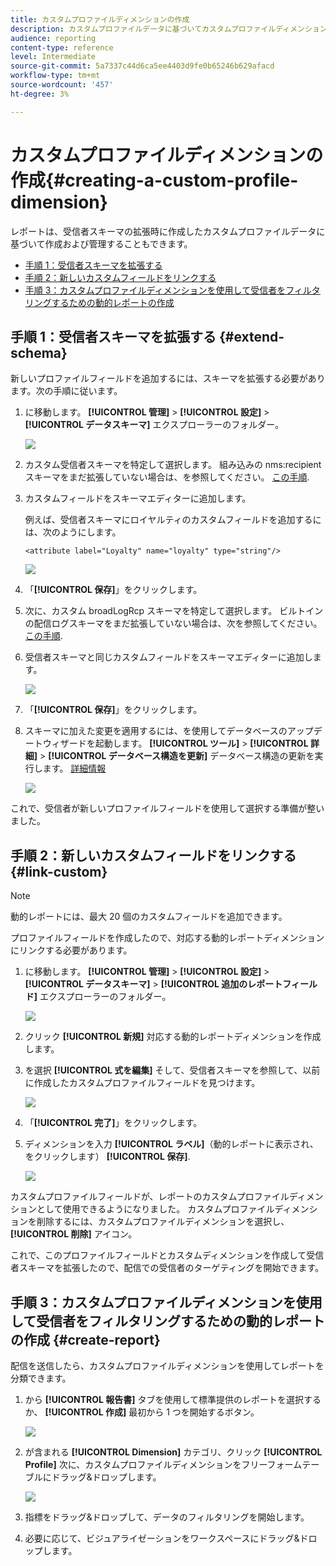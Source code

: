 ```yaml
---
title: カスタムプロファイルディメンションの作成
description: カスタムプロファイルデータに基づいてカスタムプロファイルディメンションを作成する方法を説明します。
audience: reporting
content-type: reference
level: Intermediate
source-git-commit: 5a7337c44d6ca5ee4403d9fe0b65246b629afacd
workflow-type: tm+mt
source-wordcount: '457'
ht-degree: 3%

---
```


# カスタムプロファイルディメンションの作成{#creating-a-custom-profile-dimension}

レポートは、受信者スキーマの拡張時に作成したカスタムプロファイルデータに基づいて作成および管理することもできます。

* [手順 1：受信者スキーマを拡張する](##extend-schema)
* [手順 2：新しいカスタムフィールドをリンクする](#link-custom)
* [手順 3：カスタムプロファイルディメンションを使用して受信者をフィルタリングするための動的レポートの作成](#create-report)

## 手順 1：受信者スキーマを拡張する {#extend-schema}

新しいプロファイルフィールドを追加するには、スキーマを拡張する必要があります。次の手順に従います。

1. に移動します。 **[!UICONTROL 管理]** > **[!UICONTROL 設定]** > **[!UICONTROL データスキーマ]** エクスプローラーのフォルダー。

   ![](assets/custom_field_1.png)

1. カスタム受信者スキーマを特定して選択します。 組み込みの nms:recipient スキーマをまだ拡張していない場合は、を参照してください。 [この手順](https://experienceleague.adobe.com/en/docs/campaign/campaign-v8/developer/shemas-forms/extend-schema).

1. カスタムフィールドをスキーマエディターに追加します。

   例えば、受信者スキーマにロイヤルティのカスタムフィールドを追加するには、次のようにします。

   ```
   <attribute label="Loyalty" name="loyalty" type="string"/>
   ```

   ![](assets/custom_field_2.png)

1. 「**[!UICONTROL 保存]**」をクリックします。

1. 次に、カスタム broadLogRcp スキーマを特定して選択します。 ビルトインの配信ログスキーマをまだ拡張していない場合は、次を参照してください。 [この手順](https://experienceleague.adobe.com/en/docs/campaign/campaign-v8/developer/shemas-forms/extend-schema).

1. 受信者スキーマと同じカスタムフィールドをスキーマエディターに追加します。

   ![](assets/custom_field_3.png)

1. 「**[!UICONTROL 保存]**」をクリックします。

1. スキーマに加えた変更を適用するには、を使用してデータベースのアップデートウィザードを起動します。 **[!UICONTROL ツール]** > **[!UICONTROL 詳細]** > **[!UICONTROL データベース構造を更新]** データベース構造の更新を実行します。 [詳細情報](https://experienceleague.adobe.com/en/docs/campaign/campaign-v8/developer/shemas-forms/update-database-structure)

   ![](assets/custom_field_4.png)

これで、受信者が新しいプロファイルフィールドを使用して選択する準備が整いました。

## 手順 2：新しいカスタムフィールドをリンクする {#link-custom}

>[!NOTE]
>
> 動的レポートには、最大 20 個のカスタムフィールドを追加できます。

プロファイルフィールドを作成したので、対応する動的レポートディメンションにリンクする必要があります。

1. に移動します。 **[!UICONTROL 管理]** > **[!UICONTROL 設定]** > **[!UICONTROL データスキーマ]** > **[!UICONTROL 追加のレポートフィールド]** エクスプローラーのフォルダー。

   ![](assets/custom_field_5.png)

1. クリック **[!UICONTROL 新規]** 対応する動的レポートディメンションを作成します。

1. を選択 **[!UICONTROL 式を編集]** そして、受信者スキーマを参照して、以前に作成したカスタムプロファイルフィールドを見つけます。

   ![](assets/custom_field_6.png)

1. 「**[!UICONTROL 完了]**」をクリックします。

1. ディメンションを入力 **[!UICONTROL ラベル]**（動的レポートに表示され、をクリックします） **[!UICONTROL 保存]**.

   ![](assets/custom_field_7.png)

カスタムプロファイルフィールドが、レポートのカスタムプロファイルディメンションとして使用できるようになりました。 カスタムプロファイルディメンションを削除するには、カスタムプロファイルディメンションを選択し、 **[!UICONTROL 削除]** アイコン。

これで、このプロファイルフィールドとカスタムディメンションを作成して受信者スキーマを拡張したので、配信での受信者のターゲティングを開始できます。

## 手順 3：カスタムプロファイルディメンションを使用して受信者をフィルタリングするための動的レポートの作成 {#create-report}

配信を送信したら、カスタムプロファイルディメンションを使用してレポートを分類できます。

1. から **[!UICONTROL 報告書]** タブを使用して標準提供のレポートを選択するか、 **[!UICONTROL 作成]** 最初から 1 つを開始するボタン。

   ![](assets/custom_field_8.png)

1. が含まれる **[!UICONTROL Dimension]** カテゴリ、クリック **[!UICONTROL Profile]** 次に、カスタムプロファイルディメンションをフリーフォームテーブルにドラッグ&amp;ドロップします。

   ![](assets/custom_field_9.png)

1. 指標をドラッグ&amp;ドロップして、データのフィルタリングを開始します。

1. 必要に応じて、ビジュアライゼーションをワークスペースにドラッグ&amp;ドロップします。
